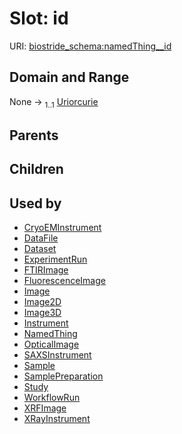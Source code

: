 
# Slot: id



URI: [biostride_schema:namedThing__id](https://w3id.org/biostride/schema/namedThing__id)


## Domain and Range

None &#8594;  <sub>1..1</sub> [Uriorcurie](types/Uriorcurie.md)

## Parents


## Children


## Used by

 * [CryoEMInstrument](CryoEMInstrument.md)
 * [DataFile](DataFile.md)
 * [Dataset](Dataset.md)
 * [ExperimentRun](ExperimentRun.md)
 * [FTIRImage](FTIRImage.md)
 * [FluorescenceImage](FluorescenceImage.md)
 * [Image](Image.md)
 * [Image2D](Image2D.md)
 * [Image3D](Image3D.md)
 * [Instrument](Instrument.md)
 * [NamedThing](NamedThing.md)
 * [OpticalImage](OpticalImage.md)
 * [SAXSInstrument](SAXSInstrument.md)
 * [Sample](Sample.md)
 * [SamplePreparation](SamplePreparation.md)
 * [Study](Study.md)
 * [WorkflowRun](WorkflowRun.md)
 * [XRFImage](XRFImage.md)
 * [XRayInstrument](XRayInstrument.md)
